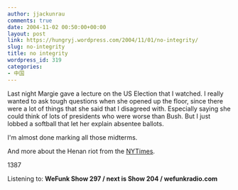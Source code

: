 ```yaml
---
author: jjackunrau
comments: true
date: 2004-11-02 00:50:00+00:00
layout: post
link: https://hungryj.wordpress.com/2004/11/01/no-integrity/
slug: no-integrity
title: no integrity
wordpress_id: 319
categories:
- 中国
---
```


Last night Margie gave a lecture on the US Election that I watched.  I really wanted to ask tough questions when she opened up the floor, since there were a lot of things that she said that I disagreed with.  Especially saying she could think of lots of presidents who were worse than Bush.  But I just lobbed a softball that let her explain absentee ballots.  
  
I'm almost done marking all those midterms.  
  
And more about the Henan riot from the [NYTimes](http://www.nytimes.com/2004/10/31/international/asia/31cnd-china.html).  
  
1387  
  
Listening to: **WeFunk Show 297 / next is Show 204 / wefunkradio.com**
